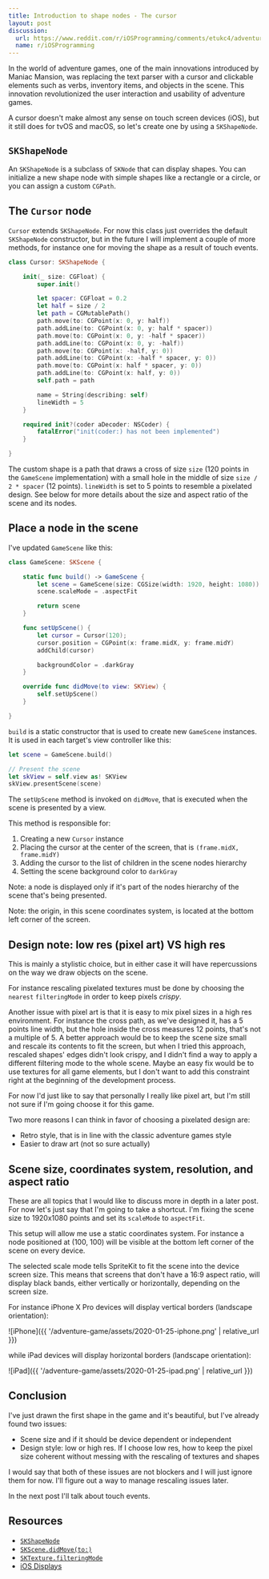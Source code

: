 ```yaml
---
title: Introduction to shape nodes - The cursor
layout: post
discussion:
  url: https://www.reddit.com/r/iOSProgramming/comments/etukc4/adventure_game_development_using_spritekit/
  name: r/iOSProgramming
---
```


In the world of adventure games, one of the main innovations introduced by
Maniac Mansion, was replacing the text parser with a cursor and clickable
elements such as verbs, inventory items, and objects in the scene. This
innovation revolutionized the user interaction and usability of adventure games.

A cursor doesn't make almost any sense on touch screen devices (iOS), but it
still does for tvOS and macOS, so let's create one by using a `SKShapeNode`.

## `SKShapeNode`

An `SKShapeNode` is a subclass of `SKNode` that can display shapes. You can
initialize a new shape node with simple shapes like a rectangle or a circle, or
you can assign a custom `CGPath`.

## The `Cursor` node

`Cursor` extends `SKShapeNode`. For now this class just overrides the default
`SKShapeNode` constructor, but in the future I will implement a couple of more
methods, for instance one for moving the shape as a result of touch events.

```swift
class Cursor: SKShapeNode {

    init(_ size: CGFloat) {
        super.init()

        let spacer: CGFloat = 0.2
        let half = size / 2
        let path = CGMutablePath()
        path.move(to: CGPoint(x: 0, y: half))
        path.addLine(to: CGPoint(x: 0, y: half * spacer))
        path.move(to: CGPoint(x: 0, y: -half * spacer))
        path.addLine(to: CGPoint(x: 0, y: -half))
        path.move(to: CGPoint(x: -half, y: 0))
        path.addLine(to: CGPoint(x: -half * spacer, y: 0))
        path.move(to: CGPoint(x: half * spacer, y: 0))
        path.addLine(to: CGPoint(x: half, y: 0))
        self.path = path

        name = String(describing: self)
        lineWidth = 5
    }

    required init?(coder aDecoder: NSCoder) {
        fatalError("init(coder:) has not been implemented")
    }

}
```

The custom shape is a path that draws a cross of size `size` (120 points in the
`GameScene` implementation) with a small hole in the middle of size `size / 2 *
spacer` (12 points). `lineWidth` is set to 5 points to resemble a pixelated
design. See below for more details about the size and aspect ratio of the scene
and its nodes.

## Place a node in the scene

I've updated `GameScene` like this:

```swift
class GameScene: SKScene {

    static func build() -> GameScene {
        let scene = GameScene(size: CGSize(width: 1920, height: 1080))
        scene.scaleMode = .aspectFit

        return scene
    }

    func setUpScene() {
        let cursor = Cursor(120);
        cursor.position = CGPoint(x: frame.midX, y: frame.midY)
        addChild(cursor)

        backgroundColor = .darkGray
    }

    override func didMove(to view: SKView) {
        self.setUpScene()
    }

}
```

`build` is a static constructor that is used to create new `GameScene`
instances. It is used in each target's view controller like this:

```swift
let scene = GameScene.build()

// Present the scene
let skView = self.view as! SKView
skView.presentScene(scene)
```

The `setUpScene` method is invoked on `didMove`, that is executed when the scene
is presented by a view.

This method is responsible for:

1. Creating a new `Cursor` instance
2. Placing the cursor at the center of the screen, that is `(frame.midX,
  frame.midY)`
3. Adding the cursor to the list of children in the scene nodes hierarchy
4. Setting the scene background color to `darkGray`

Note: a node is displayed only if it's part of the nodes hierarchy of the scene
that's being presented.

Note: the origin, in this scene coordinates system, is located at the bottom
left corner of the screen.

## Design note: low res (pixel art) VS high res

This is mainly a stylistic choice, but in either case it will have repercussions
on the way we draw objects on the scene.

For instance rescaling pixelated textures must be done by choosing the `nearest`
`filteringMode` in order to keep pixels *crispy*.

Another issue with pixel art is that it is easy to mix pixel sizes in a high res
environment. For instance the cross path, as we've designed it, has a 5 points
line width, but the hole inside the cross measures 12 points, that's not a
multiple of 5. A better approach would be to keep the scene size small and
rescale its contents to fit the screen, but when I tried this approach, rescaled
shapes' edges didn't look crispy, and I didn't find a way to apply a different
filtering mode to the whole scene. Maybe an easy fix would be to use textures
for all game elements, but I don't want to add this constraint right at the
beginning of the development process.

For now I'd just like to say that personally I really like pixel art, but I'm
still not sure if I'm going choose it for this game.

Two more reasons I can think in favor of choosing a pixelated design are:

* Retro style, that is in line with the classic adventure games style
* Easier to draw art (not so sure actually)

## Scene size, coordinates system, resolution, and aspect ratio

These are all topics that I would like to discuss more in depth in a later post.
For now let's just say that I'm going to take a shortcut. I'm fixing the scene
size to 1920x1080 points and set its `scaleMode` to `aspectFit`.

This setup will allow me use a static coordinates system. For instance a node
positioned at (100, 100) will be visible at the bottom left corner of the scene
on every device.

The selected scale mode tells SpriteKit to fit the scene into the device screen
size. This means that screens that don't have a 16:9 aspect ratio, will display
black bands, either vertically or horizontally, depending on the screen size.

For instance iPhone X Pro devices will display vertical borders (landscape
orientation):

![iPhone]({{ '/adventure-game/assets/2020-01-25-iphone.png' | relative_url }})

while iPad devices will display horizontal borders (landscape
orientation):

![iPad]({{ '/adventure-game/assets/2020-01-25-ipad.png' | relative_url }})

## Conclusion

I've just drawn the first shape in the game and it's beautiful, but I've already
found two issues:

* Scene size and if it should be device dependent or independent
* Design style: low or high res. If I choose low res, how to keep the pixel size
  coherent without messing with the rescaling of textures and shapes

I would say that both of these issues are not blockers and I will just ignore
them for now. I'll figure out a way to manage rescaling issues later.

In the next post I'll talk about touch events.

## Resources

- [`SKShapeNode`](https://developer.apple.com/documentation/spritekit/skshapenode)
- [`SKScene.didMove(to:)`](https://developer.apple.com/documentation/spritekit/skscene/1519607-didmove)
- [`SKTexture.filteringMode`](https://developer.apple.com/documentation/spritekit/sktexture/1519659-filteringmode)
- [iOS Displays](https://developer.apple.com/library/archive/documentation/DeviceInformation/Reference/iOSDeviceCompatibility/Displays/Displays.html)
